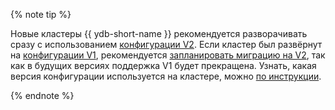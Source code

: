 {% note tip %}

Новые кластеры {{ ydb-short-name }} рекомендуется разворачивать сразу с использованием [конфигурации V2](../configuration-v2/index.md). Если кластер был развёрнут на [конфигурации V1](../configuration-v1/index.md), рекомендуется [запланировать миграцию на V2](../migration/migration-to-v2.md), так как в будущих версиях поддержка V1 будет прекращена. Узнать, какая версия конфигурации используется на кластере, можно [по инструкции](../check-config-version.md).

{% endnote %}